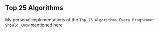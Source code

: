 ## Top 25 Algorithms

My personal implementations of the `Top 25 Algorithms Every Programmer Should Know` mentioned [here](https://www.techiedelight.com/top-25-algorithms-every-programmer-should-know/)

